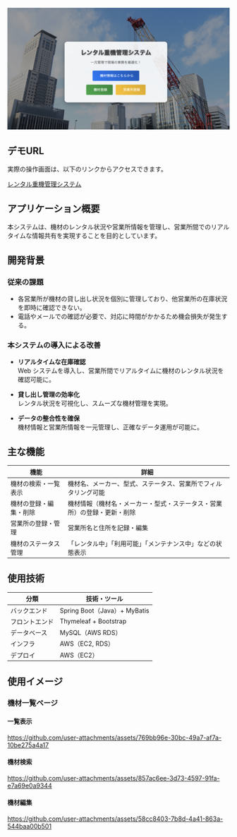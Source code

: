 ![トップページ](images/toppage.png)

## デモURL
実際の操作画面は、以下のリンクからアクセスできます。  

[レンタル重機管理システム](http://RentalMachineManagerALB-381945711.ap-northeast-1.elb.amazonaws.com)  

## アプリケーション概要
本システムは、機材のレンタル状況や営業所情報を管理し、営業所間でのリアルタイムな情報共有を実現することを目的としています。

## 開発背景

### 従来の課題
- 各営業所が機材の貸し出し状況を個別に管理しており、他営業所の在庫状況を即時に確認できない。
- 電話やメールでの確認が必要で、対応に時間がかかるため機会損失が発生する。

### 本システムの導入による改善
- **リアルタイムな在庫確認**  
  Web システムを導入し、営業所間でリアルタイムに機材のレンタル状況を確認可能に。  

- **貸し出し管理の効率化**  
  レンタル状況を可視化し、スムーズな機材管理を実現。  

- **データの整合性を確保**  
  機材情報と営業所情報を一元管理し、正確なデータ運用が可能に。    

## 主な機能

| 機能 | 詳細 |
|------|------------------------------------------------|
| 機材の検索・一覧表示 | 機材名、メーカー、型式、ステータス、営業所でフィルタリング可能 |
| 機材の登録・編集・削除 | 機材情報（機材名・メーカー・型式・ステータス・営業所）の登録・更新・削除 |
| 営業所の登録・管理 | 営業所名と住所を記録・編集 |
| 機材のステータス管理 | 「レンタル中」「利用可能」「メンテナンス中」などの状態表示 |

## 使用技術
| 分類 | 技術・ツール |
|------|-------------|
| バックエンド | Spring Boot（Java）+ MyBatis |
| フロントエンド | Thymeleaf + Bootstrap |
| データベース | MySQL（AWS RDS） |
| インフラ | AWS（EC2, RDS） |
| デプロイ | AWS（EC2） |

## 使用イメージ
### 機材一覧ページ
#### 一覧表示
https://github.com/user-attachments/assets/769bb96e-30bc-49a7-af7a-10be275a4a17
#### 機材検索
https://github.com/user-attachments/assets/857ac6ee-3d73-4597-91fa-e7a69e0a9344
#### 機材編集
https://github.com/user-attachments/assets/58cc8403-7b8d-4a41-863a-544baa00b501








